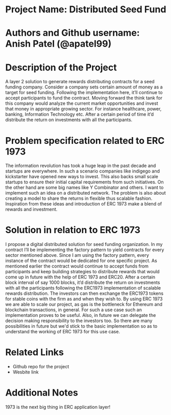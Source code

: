  # Project Name: Distributed Seed Fund

# Authors and Github username: Anish Patel (@apatel99)

# Description of the Project 

A layer 2 solution to generate rewards distributing contracts for a seed funding company. Consider a company sets certain amount of money as a target for seed funding. Following the implementation here, it’ll continue to accept participants to fund the contract. Moving forward the think tank for this company would analyze the current market opportunities and invest that money in appropriate growing sector. For instance healthcare, power, banking, Information Technology etc. After a certain period of time it’d distribute the return on investments with all the participants.

# Problem specification related to ERC 1973

The information revolution has took a huge leap in the past decade and startups are everywhere. In such a scenario companies like indigego and kickstarter have opened new ways to invest. This also backs small scale startups to ensure their initial capital requirements from such initiatives. On the other hand are some big names like Y Combinator and others. I want to implement such an idea on a distributed network. The problem is also about creating a model to share the returns in flexible thus scalable fashion. Inspiration from these ideas and introduction of ERC 1973 make a blend of rewards and investment.

# Solution in relation to ERC 1973 

I propose a digital distributed solution for seed funding organization. In my contract I’ll be implementing the factory pattern to yield contracts for every sector mentioned above. Since I am using the factory pattern, every instance of the contract would be dedicated for one specific project. As mentioned earlier the contract would continue to accept funds from participants and keep building strategies to distribute rewards that would come up in future with the help of ERC 1973 and ERC20. After a certain block interval of say 1000 blocks, it’d distribute the return on investments with all the participants following the ERC1973 implementation of scalable rewards distribution.
The investors can then exchange the ERC1973 tokens for stable coins with the firm as and when they wish to. By using ERC 1973 we are able to scale our project, as gas is the bottleneck for Ethereum and blockchain transactions, in general. For such a use case such an implementation proves to be useful. Also, in future we can delegate the decision making responsibility to the investors too. So there are many possibilities in future but we'd stick to the basic implementation so as to understand the working of ERC 1973 for this use case.

# Related Links

* Github repo for the project
* Wesbite link

# Additional Notes 

 1973 is the next big thing in ERC application layer!

